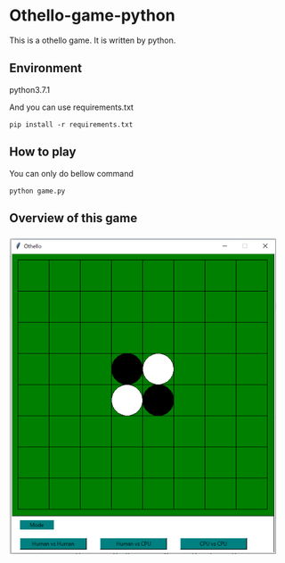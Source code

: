 # Othello-game-python
This is a othello game. It is written by python. 

## Environment
python3.7.1

And you can use requirements.txt
```
pip install -r requirements.txt
```

## How to play
You can only do bellow command
```
python game.py 
```

## Overview of this game 
### 
![Top page](https://github.com/chihina/othello-game-python/blob/master/Images/top_resized.png)
